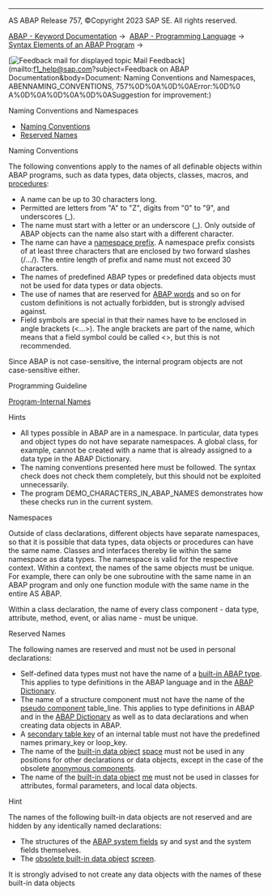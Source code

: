   

* * *

AS ABAP Release 757, ©Copyright 2023 SAP SE. All rights reserved.

[ABAP - Keyword Documentation](javascript:call_link\('abenabap.htm'\)) →  [ABAP - Programming Language](javascript:call_link\('abenabap_reference.htm'\)) →  [Syntax Elements of an ABAP Program](javascript:call_link\('abenabap_syntax.htm'\)) → 

 [![](Mail.gif?object=Mail.gif&sap-language=EN "Feedback mail for displayed topic") Mail Feedback](mailto:f1_help@sap.com?subject=Feedback on ABAP Documentation&body=Document: Naming Conventions and Namespaces, ABENNAMING_CONVENTIONS, 757%0D%0A%0D%0AError:%0D%0
A%0D%0A%0D%0A%0D%0ASuggestion for improvement:)

Naming Conventions and Namespaces

-   [Naming Conventions](#abennaming-conventions-1-------namespaces---@ITOC@@ABENNAMING_CONVENTIONS_2)
-   [Reserved Names](#@@ITOC@@ABENNAMING_CONVENTIONS_3)

Naming Conventions   

The following conventions apply to the names of all definable objects within ABAP programs, such as data types, data objects, classes, macros, and [procedures](javascript:call_link\('abenprocedure_glosry.htm'\) "Glossary Entry"):

-   A name can be up to 30 characters long.
-   Permitted are letters from "A" to "Z", digits from "0" to "9", and underscores (\_).
-   The name must start with a letter or an underscore (\_). Only outside of ABAP objects can the name also start with a different character.
-   The name can have a [namespace prefix](javascript:call_link\('abenname_space_prefix_glosry.htm'\) "Glossary Entry"). A namespace prefix consists of at least three characters that are enclosed by two forward slashes (/.../). The entire length of prefix and name must not exceed 30 characters.
-   The names of predefined ABAP types or predefined data objects must not be used for data types or data objects.
-   The use of names that are reserved for [ABAP words](javascript:call_link\('abenabap_words.htm'\)) and so on for custom definitions is not actually forbidden, but is strongly advised against.
-   Field symbols are special in that their names have to be enclosed in angle brackets (<...>). The angle brackets are part of the name, which means that a field symbol could be called <>, but this is not recommended.

Since ABAP is not case-sensitive, the internal program objects are not case-sensitive either.

Programming Guideline

[Program-Internal Names](javascript:call_link\('abenprog_intern_names_guidl.htm'\) "Guideline")

Hints

-   All types possible in ABAP are in a namespace. In particular, data types and object types do not have separate namespaces. A global class, for example, cannot be created with a name that is already assigned to a data type in the ABAP Dictionary.
-   The naming conventions presented here must be followed. The syntax check does not check them completely, but this should not be exploited unnecessarily.
-   The program DEMO\_CHARACTERS\_IN\_ABAP\_NAMES demonstrates how these checks run in the current system.

Namespaces   

Outside of class declarations, different objects have separate namespaces, so that it is possible that data types, data objects or procedures can have the same name. Classes and interfaces thereby lie within the same namespace as data types. The namespace is valid for the respective context. Within a context, the names of the same objects must be unique. For example, there can only be one subroutine with the same name in an ABAP program and only one function module with the same name in the entire AS ABAP.

Within a class declaration, the name of every class component - data type, attribute, method, event, or alias name - must be unique.

Reserved Names   

The following names are reserved and must not be used in personal declarations:

-   Self-defined data types must not have the name of a [built-in ABAP type](javascript:call_link\('abenbuilt_in_types_complete.htm'\)). This applies to type definitions in the ABAP language and in the [ABAP Dictionary](javascript:call_link\('abenabap_dictionary_glosry.htm'\) "Glossary Entry").
-   The name of a structure component must not have the name of the [pseudo component](javascript:call_link\('abenpseudo_component_glosry.htm'\) "Glossary Entry") table\_line. This applies to type definitions in ABAP and in the [ABAP Dictionary](javascript:call_link\('abenabap_dictionary_glosry.htm'\) "Glossary Entry") as well as to data declarations and when creating data objects in ABAP.
-   A [secondary table key](javascript:call_link\('abensecondary_table_key_glosry.htm'\) "Glossary Entry") of an internal table must not have the predefined names primary\_key or loop\_key.
-   The name of the [built-in data object](javascript:call_link\('abenbuilt_in_objects.htm'\)) [space](javascript:call_link\('abenspace.htm'\)) must not be used in any positions for other declarations or data objects, except in the case of the obsolete [anonymous components](javascript:call_link\('abenanonymous_components.htm'\)).
-   The name of the [built-in data object](javascript:call_link\('abenbuilt_in_objects.htm'\)) [me](javascript:call_link\('abenme.htm'\)) must not be used in classes for attributes, formal parameters, and local data objects.

Hint

The names of the following built-in data objects are not reserved and are hidden by any identically named declarations:

-   The structures of the [ABAP system fields](javascript:call_link\('abensystem_fields.htm'\)) sy and syst and the system fields themselves.
-   The [obsolete built-in data object](javascript:call_link\('abenbuilt_in_obsolete.htm'\)) [screen](javascript:call_link\('abenscreen_structure_obsolete.htm'\)).

It is strongly advised to not create any data objects with the names of these built-in data objects